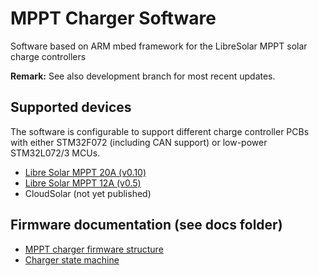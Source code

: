 # MPPT Charger Software

Software based on ARM mbed framework for the LibreSolar MPPT solar charge controllers

**Remark:** See also development branch for most recent updates.

## Supported devices

The software is configurable to support different charge controller PCBs with either STM32F072 (including CAN support) or low-power STM32L072/3 MCUs.

- [Libre Solar MPPT 20A (v0.10)](https://github.com/LibreSolar/MPPT-Charger_20A)
- [Libre Solar MPPT 12A (v0.5)](https://github.com/LibreSolar/MPPT-Charger_20A/tree/legacy-12A-version)
- CloudSolar (not yet published)

## Firmware documentation (see docs folder)

- [MPPT charger firmware structure](docs/firmware.md)
- [Charger state machine](docs/charger.md)
